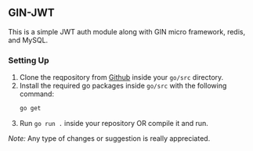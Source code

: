 ## GIN-JWT

This is a simple JWT auth module along with GIN micro framework, redis, and MySQL.

### Setting Up

1. Clone the reqpository from [Github](https://github.com/hussain2y2/gin-jwt) inside your `go/src` directory.
2. Install the required go packages inside `go/src` with the following command:
   ```bash
   go get
   ```
3. Run `go run .` inside your repository OR compile it and run.

*Note:* Any type of changes or suggestion is really appreciated.
